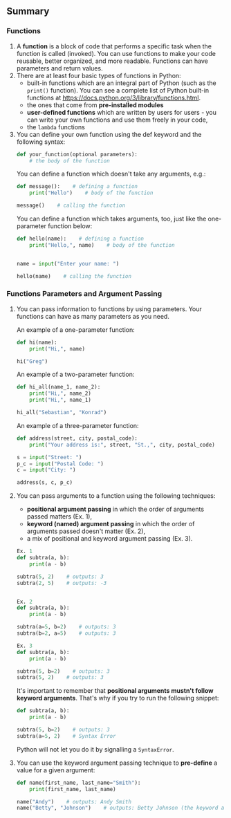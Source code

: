 ## Summary

### Functions
1. A **function** is a block of code that performs a specific task when the function is called (invoked). You can use functions to make your code reusable, better organized, and more readable. Functions can have parameters and return values.
2. There are at least four basic types of functions in Python:
   - built-in functions which are an integral part of Python (such as the `print()` function). You can see a complete list of Python built-in functions at https://docs.python.org/3/library/functions.html.
   - the ones that come from **pre-installed modules**
   - **user-defined functions** which are written by users for users - you can write your own functions and use them freely in your code,
   - the `lambda` functions
3. You can define your own function using the def keyword and the following syntax:
    ```python
    def your_function(optional parameters):
        # the body of the function
    ```
    You can define a function which doesn't take any arguments, e.g.:
    ```python
    def message():    # defining a function
        print("Hello")    # body of the function
    
    message()    # calling the function
    ```
    You can define a function which takes arguments, too, just like the one-parameter function below:
    ```python
    def hello(name):    # defining a function
        print("Hello,", name)    # body of the function
    
    
    name = input("Enter your name: ")
    
    hello(name)    # calling the function
    ```

### Functions Parameters and Argument Passing
1. You can pass information to functions by using parameters. Your functions can have as many parameters as you need.

   An example of a one-parameter function:
   ```python
   def hi(name):
       print("Hi,", name)
   
   hi("Greg")
   ```
   An example of a two-parameter function:
   ```python
   def hi_all(name_1, name_2):
       print("Hi,", name_2)
       print("Hi,", name_1)
   
   hi_all("Sebastian", "Konrad")
   ```
   An example of a three-parameter function:
   ```python
   def address(street, city, postal_code):
       print("Your address is:", street, "St.,", city, postal_code)
   
   s = input("Street: ")
   p_c = input("Postal Code: ")
   c = input("City: ")
   
   address(s, c, p_c)
   ```
2. You can pass arguments to a function using the following techniques:
   - **positional argument passing** in which the order of arguments passed matters (Ex. 1),
   - **keyword (named) argument passing** in which the order of arguments passed doesn't matter (Ex. 2),
   - a mix of positional and keyword argument passing (Ex. 3).
   ```python
   Ex. 1
   def subtra(a, b):
       print(a - b)
   
   subtra(5, 2)    # outputs: 3
   subtra(2, 5)    # outputs: -3
   
   
   Ex. 2
   def subtra(a, b):
       print(a - b)
   
   subtra(a=5, b=2)    # outputs: 3
   subtra(b=2, a=5)    # outputs: 3
   
   Ex. 3
   def subtra(a, b):
       print(a - b)
   
   subtra(5, b=2)    # outputs: 3
   subtra(5, 2)    # outputs: 3
   ```
   It's important to remember that **positional arguments mustn't follow keyword arguments**. That's why if you try to run the following snippet:
   ```python
   def subtra(a, b):
       print(a - b)
   
   subtra(5, b=2)    # outputs: 3
   subtra(a=5, 2)    # Syntax Error
   ```
   
   Python will not let you do it by signalling a `SyntaxError`.
3. You can use the keyword argument passing technique to **pre-define** a value for a given argument:
   ```python
   def name(first_name, last_name="Smith"):
       print(first_name, last_name)
   
   name("Andy")    # outputs: Andy Smith
   name("Betty", "Johnson")    # outputs: Betty Johnson (the keyword argument replaced by "Johnson")
   ```